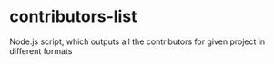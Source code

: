 contributors-list
=================

Node.js script, which outputs all the contributors for given project in different formats
